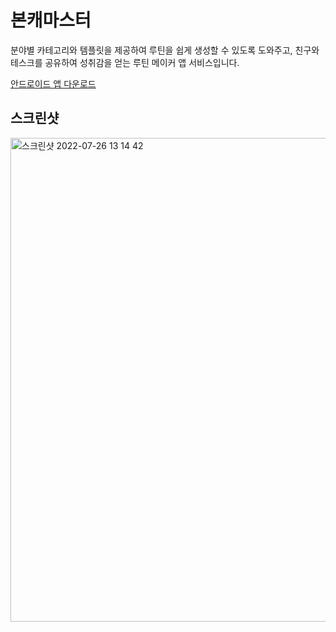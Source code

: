 # 본캐마스터
분야별 카테고리와 템플릿을 제공하여 루틴을 쉽게 생성할 수 있도록 도와주고, 친구와 테스크를 공유하여 성취감을 얻는 루틴 메이커 앱 서비스입니다.

[안드로이드 앱 다운로드](https://play.google.com/store/apps/details?id=com.routine)

## 스크린샷
<img width="774" alt="스크린샷 2022-07-26 13 14 42" src="https://user-images.githubusercontent.com/37164467/180921618-1222262f-949b-4d06-9e49-f7b8e04d35f9.png">

